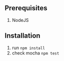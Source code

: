 Prerequisites
-------------

1. NodeJS

Installation
------------

1. run `npm install`
2. check mocha `npm test`
